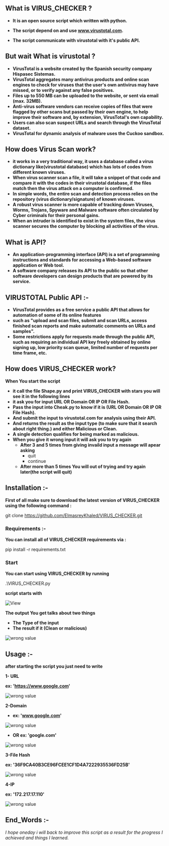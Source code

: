 ## What is VIRUS_CHECKER ?

* **It is an open source script which written with python.**

* **The script depend on and use www.virustotal.com.**

* **The script communicate with virustotal with it's public API.**


## But wait What is virustotal ?

* **VirusTotal is a website created by the Spanish security company Hispasec Sistemas.**
* **VirusTotal aggregates many antivirus products and online scan engines to check for viruses that the user's own antivirus may have missed, or to verify against any false positives.**
* **Files up to 550 MB can be uploaded to the website, or sent via email (max. 32MB).**
* **Anti-virus software vendors can receive copies of files that were flagged by other scans but passed by their own engine, to help improve their software and, by extension, VirusTotal's own capability.**
* **Users can also scan suspect URLs and search through the VirusTotal dataset.**
* **VirusTotal for dynamic analysis of malware uses the Cuckoo sandbox.**

## How does Virus Scan work?
 
* **it works in a very traditional way, it uses a database called a virus dictionary like(virustotal database) which has lots of codes from different known viruses.**
* **When virus scanner scan a file, it will take a snippet of that code and compare it with the codes in their virustotal database, if the files match then the virus attack on a computer is confirmed.**
* **In simple words, the entire scan and detection process relies on the repository (virus dictionary/signature) of known viruses.**
* **A robust virus scanner is more capable of tracking down Viruses, Worms, Trojans, Spyware and Malware software often circulated by Cyber criminals for their personal gains.**
* **When an intruder is identified to exist in the system files, the virus scanner secures the computer by blocking all activities of the virus.**

## What is API?

 * **An application-programming interface (API) is a set of programming instructions and standards for accessing a Web-based software application or Web tool.**
* **A software company releases its API to the public so that other software developers can design products that are powered by its service.**

## VIRUSTOTAL Public API :-

* **VirusTotal provides as a free service a public API that allows for automation of some of its online features**
* **such as "upload and scan files, submit and scan URLs, access finished scan reports and make automatic comments on URLs and samples".**
* **Some restrictions apply for requests made through the public API, such as requiring an individual API key freely obtained by online signing up, low priority scan queue, limited number of requests per time frame, etc.**

## How does VIRUS_CHECKER work?

**When You start the script**
* **it call the file Shape.py and print VIRUS_CHECKER with stars you will see it in the following lines**
* **it ask you for input URL OR Domain OR IP OR File Hash.**
* **Pass the input into Cheak.py to know if it is (URL OR Domain OR IP OR File Hash).**
* **And submit the input to virustotal.com for analysis using their API.**
* **And returns the result as the input type (to make sure that it search about right thing.) and either Malicious or Clean.**
* **A single detection qualifies for being marked as malicious.**
* **When you give it wrong input it will ask you to try again**
   * **After 3 and 5 times from giving invaild input a message will apear asking** 
      * quit
      * continue
   * **After more than 5 times You will out of trying and try again later(the script will quit)**

## Installation :-

**First of all make sure to download the latest version of VIRUS_CHECKER using the following command :**

git clone https://github.com/ElmasreyKhaled/VIRUS_CHECKER.git

### Requirements :-

**You can install all of VIRUS_CHECKER requirements via :**

pip install -r requirements.txt

### Start

**You can start using VIRUS_CHECKER by running**

.\VIRUS_CHECKER.py

**script starts with**


![View](https://user-images.githubusercontent.com/71513744/95667002-3c37fc00-0b60-11eb-8dd5-8d7b3da102cb.jpg)


**The output You get talks about two things**
* **The Type of the input**
* **The result if it (Clean or malicious)**


![wrong value](https://user-images.githubusercontent.com/71513744/95681930-c9239980-0be2-11eb-9f77-b11292829bb8.jpg)


## Usage :-

**after starting the script you just need to write**


**1- URL**

**ex: 'https://www.google.com'**


![wrong value](https://user-images.githubusercontent.com/71513744/95681953-fcfebf00-0be2-11eb-9dd1-03b2a76a65b4.jpg)


**2-Domain**

* **ex: 'www.google.com'**

![wrong value](https://user-images.githubusercontent.com/71513744/95681981-29b2d680-0be3-11eb-86b7-053751de35e0.jpg)


* **OR ex: 'google.com'**


![wrong value](https://user-images.githubusercontent.com/71513744/95682037-6d0d4500-0be3-11eb-852f-8b94c23f806e.jpg)



**3-File Hash**

**ex: '36F9CA40B3CE96FCEE1CF1D4A7222935536FD25B'**


![wrong value](https://user-images.githubusercontent.com/71513744/95682059-8dd59a80-0be3-11eb-9ebc-c211a65ce1c2.jpg)



**4-IP**

**ex: '172.217.17.110'**


![wrong value](https://user-images.githubusercontent.com/71513744/95682097-c37a8380-0be3-11eb-939c-2f34321b2817.jpg)


## End_Words :-

*I hope oneday i will back to improve this script as a result for the progress I achieved and things I learned.*

